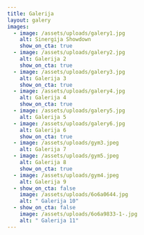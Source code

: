 ```yaml
---
title: Galerija
layout: galery
images:
  - image: /assets/uploads/galery1.jpg
    alt: Sinergija Showdown
    show_on_cta: true
  - image: /assets/uploads/galery2.jpg
    alt: Galerija 2
    show_on_cta: true
  - image: /assets/uploads/galery3.jpg
    alt: Galerija 3
    show_on_cta: true
  - image: /assets/uploads/galery4.jpg
    alt: Galerija 4
    show_on_cta: true
  - image: /assets/uploads/galery5.jpg
    alt: Galerija 5
  - image: /assets/uploads/galery6.jpg
    alt: Galerija 6
    show_on_cta: true
  - image: /assets/uploads/gym3.jpeg
    alt: Galerija 7
  - image: /assets/uploads/gym5.jpeg
    alt: Galerija 8
    show_on_cta: true
  - image: /assets/uploads/gym4.jpeg
    alt: Galerija 9
  - show_on_cta: false
    image: /assets/uploads/6o6a0644.jpg
    alt: " Galerija 10"
  - show_on_cta: false
    image: /assets/uploads/6o6a9833-1-.jpg
    alt: " Galerija 11"
---
```

